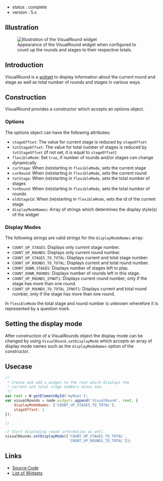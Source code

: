  - status : complete
 - version : 5.x

## Illustration
<figure>
  <img src="http://nodegame.org/images/wiki/v5/VisualRound.png" alt="Illustration of the VisualRound widget">
  <br>
  <figcaption>Appearance of the VisualRound widget when configured to count up the rounds and stages to their respective totals.</figcaption>
</figure>

## Introduction

VisualRound is a [widget](widgets-api) to display information about
the current round and stage as well as total number of rounds and
stages in various ways.

## Construction

VisualRound provides a constructor which accepts an options object.

### Options

The options object can have the following attributes:
- `stageOffset`:
The value for current stage is reduced by `stageOffset`
- `totStageOffset`:
The value for total number of stages is reduced by `totStageOffset` (if
not set, it is equal to `stageOffset`)
- `flexibleMode`:
Set `true`, if number of rounds and/or stages can change dynamically
- `curStage`:
When (re)starting in `flexibleMode`, sets the current stage
- `curRound`:
 When (re)starting in `flexibleMode`, sets the current round
- `totStage`:
When (re)starting in `flexibleMode`, sets the total number of stages
- `totRound`:
 When (re)starting in `flexibleMode`, sets the total number of
rounds
- `oldStageId`:
When (re)starting in `flexibleMode`, sets the id of the current
stage
- `displayModeNames`:
Array of strings which determines the display style(s) of the widget

### Display Modes

The following strings are valid strings for the `displayModeNames` array:

- `COUNT_UP_STAGES`: Displays only current stage number.
- `COUNT_UP_ROUNDS`: Displays only current round number.
- `COUNT_UP_STAGES_TO_TOTAL`: Displays current and total stage number.
- `COUNT_UP_ROUNDS_TO_TOTAL`: Displays current and total round number.
- `COUNT_DOWN_STAGES`: Displays number of stages left to play.
- `COUNT_DOWN_ROUNDS`: Displays number of rounds left in this stage.
- `COUNT_UP_ROUNDS_IFNOT1`: Displays current round number, only if the stage has
  more than one round.
- `COUNT_UP_ROUNDS_TO_TOTAL_IFNOT1`: Displays current and total round number,
  only if the stage has more than one round.

In `flexibleMode` the total stage and round number is unknown
wherefore it is represented by a question mark.

## Setting the display mode

After construction of a VisualRounds object the display mode can be
changed by using `VisualRound.setDisplayMode` which accepts an array
of display mode names such as the `displayModeNames` option of the
constructor.

## Usecase
```js
/*
 * Create and add a widget to the root which displays the 
 * current and total stage numbers minus one.
 */
var root = W.getElementById('myRoot');
var visualRounds = node.widgets.append('VisualRound', root, {
    displayModeNames: ['COUNT_UP_STAGES_TO_TOTAL'], 
    stageOffset: 1
});

// ...

// Start displaying round information as well.
visualRounds.setDisplayMode(['COUNT_UP_STAGES_TO_TOTAL',
                             'COUNT_UP_ROUNDS_TO_TOTAL']);
```

## Links

- [Source Code](https://github.com/nodeGame/nodegame-widgets/blob/master/widgets/VisualRound.js)
- [List of Widgets](Widgets-v5)
